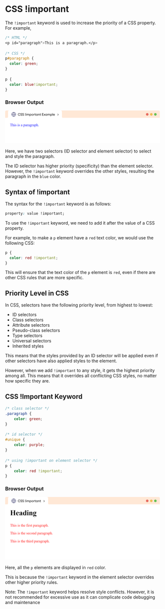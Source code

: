 # CSS !important

The `!important` keyword is used to increase the priority of a CSS property. For example,

```css
/* HTML */
<p id="paragraph">This is a paragraph.</p>

/* CSS */
p#paragraph {
  color: green;
}

p {
  color: blue!important;
}
```

### Browser Output

![css-important-introduction-example.png](CSS%20!important%201b2aeacbb299819cab15efbbabd4f9e2/css-important-introduction-example.png)

Here, we have two selectors (ID selector and element selector) to select and style the paragraph.

The ID selector has higher priority (specificity) than the element selector. However, the `!important` keyword overrides the other styles, resulting the paragraph in the `blue` color.

## Syntax of !important

The syntax for the `!important` keyword is as follows:

```css
property: value !important;
```

To use the `!important` keyword, we need to add it after the value of a CSS property.

For example, to make a `p` element have a `red` text color, we would use the following CSS:

```css
p {
  color: red !important;
}
```

This will ensure that the text color of the `p` element is `red`, even if there are other CSS rules that are more specific.

## Priority Level in CSS

In CSS, selectors have the following priority level, from highest to lowest:

- ID selectors
- Class selectors
- Attribute selectors
- Pseudo-class selectors
- Type selectors
- Universal selectors
- Inherited styles

This means that the styles provided by an ID selector will be applied even if other selectors have also applied styles to the element.

However, when we add `!important` to any style, it gets the highest priority among all. This means that it overrides all conflicting CSS styles, no matter how specific they are.

## CSS !Important Keyword

```css
/* class selector */
.paragraph {
    color: green;
}

/* id selector */
#unique {
    color: purple;
}

/* using !important on element selector */
p {
    color: red !important;
}
```

### Browser Output

![css-important-property-example.png](CSS%20!important%201b2aeacbb299819cab15efbbabd4f9e2/css-important-property-example.png)

Here, all the `p` elements are displayed in `red` color.

This is because the `!important` keyword in the element selector overrides other higher priority rules.

Note: The `!important` keyword helps resolve style conflicts. However, it is not recommended for excessive use as it can complicate code debugging and maintenance